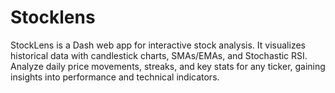 # Stocklens
StockLens is a Dash web app for interactive stock analysis. It visualizes historical data with candlestick charts, SMAs/EMAs, and Stochastic RSI. Analyze daily price movements, streaks, and key stats for any ticker, gaining insights into performance and technical indicators.
